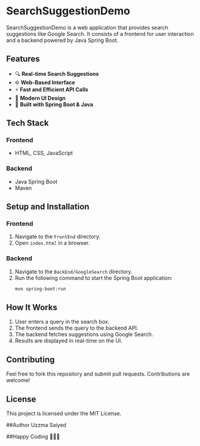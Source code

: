 # SearchSuggestionDemo

SearchSuggestionDemo is a web application that provides search suggestions like Google Search. It consists of a frontend for user interaction and a backend powered by Java Spring Boot.

## Features

- 🔍 **Real-time Search Suggestions**
- 🌐 **Web-Based Interface**
- ⚡ **Fast and Efficient API Calls**
- 🎨 **Modern UI Design**
- 🚀 **Built with Spring Boot & Java**

## Tech Stack

### Frontend
- HTML, CSS, JavaScript

### Backend
- Java Spring Boot
- Maven

## Setup and Installation

### Frontend
1. Navigate to the `FrontEnd` directory.
2. Open `index.html` in a browser.

### Backend
1. Navigate to the `BackEnd/GoogleSearch` directory.
2. Run the following command to start the Spring Boot application:
   ```sh
   mvn spring-boot:run
   ```

## How It Works
1. User enters a query in the search box.
2. The frontend sends the query to the backend API.
3. The backend fetches suggestions using Google Search.
4. Results are displayed in real-time on the UI.

## Contributing
Feel free to fork this repository and submit pull requests. Contributions are welcome!

## License
This project is licensed under the MIT License.

##Author
Uzzma Saiyed

##Happy Coding 👩‍💻🚀

